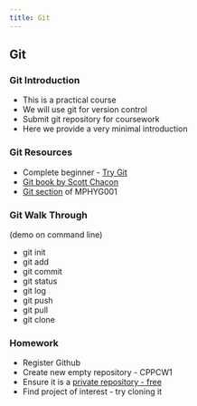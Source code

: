 ```yaml
---
title: Git
---
```


## Git

### Git Introduction

* This is a practical course
* We will use git for version control
* Submit git repository for coursework
* Here we provide a very minimal introduction


### Git Resources

* Complete beginner - [Try Git](https://try.github.io)
* [Git book by Scott Chacon](https://git-scm.com/book/en/v2)
* [Git section](http://github-pages.ucl.ac.uk/rsd-engineeringcourse/ch02git/) of MPHYG001

### Git Walk Through

(demo on command line)

* git init
* git add
* git commit
* git status
* git log
* git push
* git pull
* git clone


### Homework

* Register Github
* Create new empty repository - CPPCW1
* Ensure it is a [private repository - free](https://www.ucl.ac.uk/isd/services/research-it/research-software/github/github-signup/)
* Find project of interest - try cloning it 

